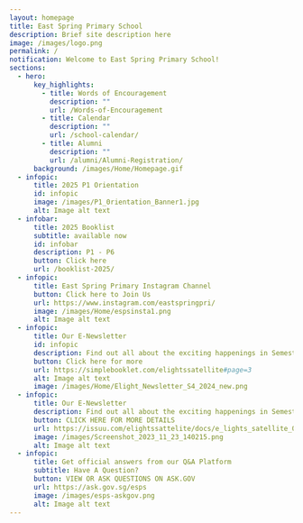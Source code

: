 ```yaml
---
layout: homepage
title: East Spring Primary School
description: Brief site description here
image: /images/logo.png
permalink: /
notification: Welcome to East Spring Primary School!
sections:
  - hero:
      key_highlights:
        - title: Words of Encouragement
          description: ""
          url: /Words-of-Encouragement
        - title: Calendar
          description: ""
          url: /school-calendar/
        - title: Alumni
          description: ""
          url: /alumni/Alumni-Registration/
      background: /images/Home/Homepage.gif
  - infopic:
      title: 2025 P1 Orientation
      id: infopic
      image: /images/P1_0rientation_Banner1.jpg
      alt: Image alt text
  - infobar:
      title: 2025 Booklist
      subtitle: available now
      id: infobar
      description: P1 - P6
      button: Click here
      url: /booklist-2025/
  - infopic:
      title: East Spring Primary Instagram Channel
      button: Click here to Join Us
      url: https://www.instagram.com/eastspringpri/
      image: /images/Home/espsinsta1.png
      alt: Image alt text
  - infopic:
      title: Our E-Newsletter
      id: infopic
      description: Find out all about the exciting happenings in Semester 1
      button: Click here for more
      url: https://simplebooklet.com/elightssatellite#page=3
      alt: Image alt text
      image: /images/Home/Elight_Newsletter_S4_2024_new.png
  - infopic:
      title: Our E-Newsletter
      description: Find out all about the exciting happenings in Semester 1
      button: CLICK HERE FOR MORE DETAILS
      url: https://issuu.com/elightssattelite/docs/e_lights_satellite_002
      image: /images/Screenshot_2023_11_23_140215.png
      alt: Image alt text
  - infopic:
      title: Get official answers from our Q&A Platform
      subtitle: Have A Question?
      button: VIEW OR ASK QUESTIONS ON ASK.GOV
      url: https://ask.gov.sg/esps
      image: /images/esps-askgov.png
      alt: Image alt text
---
```

